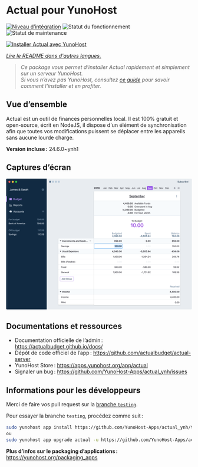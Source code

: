 <!--
Nota bene : ce README est automatiquement généré par <https://github.com/YunoHost/apps/tree/master/tools/readme_generator>
Il NE doit PAS être modifié à la main.
-->

# Actual pour YunoHost

[![Niveau d’intégration](https://dash.yunohost.org/integration/actual.svg)](https://dash.yunohost.org/appci/app/actual) ![Statut du fonctionnement](https://ci-apps.yunohost.org/ci/badges/actual.status.svg) ![Statut de maintenance](https://ci-apps.yunohost.org/ci/badges/actual.maintain.svg)

[![Installer Actual avec YunoHost](https://install-app.yunohost.org/install-with-yunohost.svg)](https://install-app.yunohost.org/?app=actual)

*[Lire le README dans d'autres langues.](./ALL_README.md)*

> *Ce package vous permet d’installer Actual rapidement et simplement sur un serveur YunoHost.*  
> *Si vous n’avez pas YunoHost, consultez [ce guide](https://yunohost.org/install) pour savoir comment l’installer et en profiter.*

## Vue d’ensemble

Actual est un outil de finances personnelles local. Il est 100% gratuit et open-source, écrit en NodeJS, il dispose d'un élément de synchronisation afin que toutes vos modifications puissent se déplacer entre les appareils sans aucune lourde charge.

**Version incluse :** 24.6.0~ynh1

## Captures d’écran

![Capture d’écran de Actual](./doc/screenshots/screenshot.png)

## Documentations et ressources

- Documentation officielle de l’admin : <https://actualbudget.github.io/docs/>
- Dépôt de code officiel de l’app : <https://github.com/actualbudget/actual-server>
- YunoHost Store : <https://apps.yunohost.org/app/actual>
- Signaler un bug : <https://github.com/YunoHost-Apps/actual_ynh/issues>

## Informations pour les développeurs

Merci de faire vos pull request sur la [branche `testing`](https://github.com/YunoHost-Apps/actual_ynh/tree/testing).

Pour essayer la branche `testing`, procédez comme suit :

```bash
sudo yunohost app install https://github.com/YunoHost-Apps/actual_ynh/tree/testing --debug
ou
sudo yunohost app upgrade actual -u https://github.com/YunoHost-Apps/actual_ynh/tree/testing --debug
```

**Plus d’infos sur le packaging d’applications :** <https://yunohost.org/packaging_apps>
